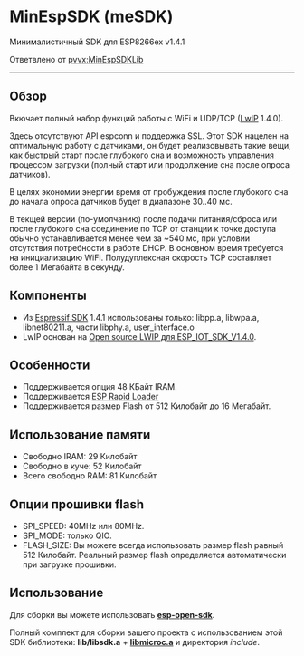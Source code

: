 MinEspSDK (meSDK)
=================

Минималистичный SDK для ESP8266ex v1.4.1

Ответвлено от [pvvx:MinEspSDKLib](//github.com/pvvx/MinEspSDKLib)

---

Обзор
-----

Вкючает полный набор функций работы с WiFi и UDP/TCP ([LwIP](http://savannah.nongnu.org/projects/lwip/) 1.4.0).

Здесь отсутствуют API espconn и поддержка SSL.
Этот SDK нацелен на оптимальную работу с датчиками,
он будет реализовывать такие вещи, как быстрый старт после глубокого сна и
возможность управления процессом загрузки (полный старт или продолжение сна после опроса датчиков).

В целях экономии энергии время от пробуждения после глубокого сна
до начала опроса датчиков будет в диапазоне 30..40 мс.

В текщей версии (по-умолчанию) после подачи питания/сброса или после глубокого сна
соединение по TCP от станции к точке доступа обычно устанавливается менее чем за ~540 мс,
при условии отсутствия потребности в работе DHCP.
В основном время требуется на инициализацию WiFi.
Полудуплексная скорость TCP составляет более 1 Мегабайта в секунду.

Компоненты
----------

* Из [Espressif SDK](http://bbs.espressif.com/) 1.4.1 использованы только:
  libpp.a, libwpa.a, libnet80211.a, части libphy.a, user_interface.o
* LwIP основан на [Open source LWIP для ESP_IOT_SDK_V1.4.0](http://bbs.espressif.com/viewtopic.php?f=46&t=1221).

Особенности
-----------

* Поддерживается опция 48 КБайт IRAM.
* Поддерживается [ESP Rapid Loader](//github.com/katyo/ESP_Rapid_Loader)
* Поддерживается размер Flash от 512 Килобайт до 16 Мегабайт.

Использование памяти
--------------------

* Свободно IRAM: 29 Килобайт
* Свободно в куче: 52 Килобайт
* Всего свободно RAM: 81 Килобайт

Опции прошивки flash
--------------------

* SPI_SPEED: 40MHz или 80MHz.
* SPI_MODE: только QIO.
* FLASH_SIZE: Вы можете всегда использовать размер flash равный 512 Килобайт.
  Реальный размер flash определяется автоматически при загрузке прошивки.

Использование
-------------

Для сборки вы можете использовать [**esp-open-sdk**](//github.com/pfalcon/esp-open-sdk).

Полный комплект для сборки вашего проекта с использованием этой SDK библиотеки:
**lib/libsdk.a** + [**libmicroc.a**](//github.com/anakod/esp_microc) и директория *include*.
